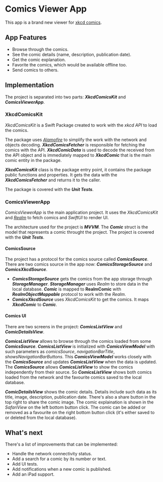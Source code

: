 # Comics Viewer App

This app is a brand new viewer for [xkcd comics](https://xkcd.com/). 

## App Features
- Browse through the comics.
- See the comic details (name, description, publication date).
- Get the comic explanation.
- Favorite the comics, which would be available offline too.
- Send comics to others.

## Implementation
The project is separated into two parts: ***XkcdComicsKit*** and ***ComicsViewerApp***.

### XkcdComicsKit
*XkcdComicsKit* is a Swift Package created to work with the *xkcd API* to load the comics. 

The package uses [*Alamofire*](https://github.com/Alamofire/Alamofire) to simplify the work with the network and objects decoding. ***XkcdComicsFetcher*** is responsible for fetching the comics with the API.
***XkcdComicData*** is used to decode the received from the API object and is immediately mapped to ***XkcdComic*** that is the main comic entity in the package. 

***XkcdComicsKit*** class is the package entry point, it contains the package public functions and properties. It gets the data with the ***XkcdComicsFetcher*** and returns it to the caller.

The package is covered with the ***Unit Tests***.

### ComicsViewerApp
*ComicsViewerApp* is the main application project. It uses the *XkcdComicsKit* and [*Realm*](http://realm.io/) to fetch comics and *SwiftUI* to render UI.

The architecture used for the project is ***MVVM***. The ***Comic*** struct is the model that represents a comic throught the project. The project is covered with the ***Unit Tests***.

#### ComicsSource
The project has a protocol for the comics source called ***ComicsSource***. There are two comics source in the app now: ***ComicsStorageSource*** and ***ComicsXkcdSource***.

- ***ComicsStorageSource*** gets the comics from the app storage through ***StorageManager***. ***StorageManager*** uses *Realm* to store data in the local database.
***Comic*** is mapped to **RealmComic** with ***RealmObjectMappable*** protocol to work with the *Realm*.
- ***ComicsXkcdSource*** uses *XkcdComicsKit* to get the comics. It maps ***XkcdComic*** to ***Comic***.

#### Comics UI

There are two screens in the project: ***ComicsListView*** and ***ComicDetailsView***. 

***ComicsListView*** allows to browse through the comics loaded from some ***ComicsSource***. ***ComicsListView*** is initialized with ***ComicsViewModel*** with such parameters as *comicsSource*,
*navigationBarTitle*, *showsNavigationBarButtons*. This ***ComicsViewModel*** works closely with the ***ComicsSource*** and updates ***ComicsListView*** when the data is updated.
The ***ComicsSource*** allows ***ComicsListView*** to show the comics independently from their source. So ***ComicsListView*** shows both comics loaded from the network 
and the favourite comics saved to the local database.

***ComicDetailsView*** shows the comic details. Details include such data as its title, image, description, publication date. There's also a share button in the top right
to share the comic image. The comic explaination is shown in the *SafariView* on the left bottom button click. The comic can be added or removed as a favourite on the
right bottom button click (it's either saved to or deleted from the local database).

## What's next
There's a list of improvements that can be implemented:
- Handle the network connectivity status.
- Add a search for a comic by its number or text.
- Add UI tests.
- Add notifications when a new comic is published.
- Add an iPad support.
